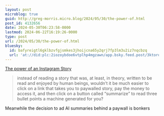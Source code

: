 ```yaml
---
layout: post
microblog: true
guid: http://greg-morris.micro.blog/2024/05/30/the-power-of.html
post_id: 4132656
date: 2024-05-30T06:23:58-0000
lastmod: 2024-06-22T16:19:26-0000
type: post
url: /2024/05/30/the-power-of.html
bluesky:
  id: bafyreigtl6gklbzvfgjsmkes3jhoijcna65y2qrj7fp3lm3u2iz7nqcbzq
  url: 'at://did:plc:2iozoybdoe6vtplhp4mgzawn/app.bsky.feed.post/3ktorotg7a52b'
---
```

<a href="https://getmatter.com/email/44902444/?token=44902444%3AnrdhwiKFWByHTUUIp7x4Dwsrw1M" class="u-in-reply-to">The power of an Instagram Story</a>
> instead of reading a story that was, at least, in theory, written to be read and enjoyed by human beings, wouldn’t it be much easier to click on a link that takes you to paywalled story, pay the money to access it, and then click on a button called “summarize” to read three bullet points a machine generated for you?


Meanwhile the decision to ad AI summaries behind a paywall is bonkers 
